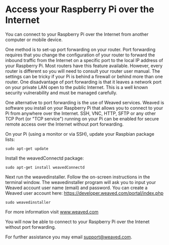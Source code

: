 # Access your Raspberry Pi over the Internet

You can connect to your Raspberry Pi over the Internet from another computer or mobile device.  

One method is to set-up port forwarding on your router.   Port forwarding requires that you change the configuration of your router to forward the inbound traffic from the Internet on a specific port to the local IP address of your Raspberry Pi.  Most routers have this feature available.  However, every router is different so you will need to consult your router user manual.  The settings can be tricky if your Pi is behind a firewall or behind more than one router.  One disadvantage of port forwarding is that it leaves a network port on your private LAN open to the public Internet.   This is a well known security vulnerability and must be managed carefully.

One alternative to port forwarding is the use of Weaved services.  Weaved is software you install on your Raspberry Pi that allows you to connect to your Pi from anywhere over the Internet.  SSH, VNC, HTTP, SFTP or any other TCP Port (or "TCP service") running on your Pi can be enabled for secure remote access over the Internet without port forwarding.

On your Pi (using a monitor or via SSH), update your Raspbian package lists:
```
sudo apt-get update
```

Install the weavedConnectd package:
```
sudo apt-get install weavedConnectd
```
Next run the weavedinstaller.  Follow the on-screen instructions in the terminal window.  The weavedinstaller program will ask you to input your Weaved account user name (email) and password.  You can create a Weaved user account here: https://developer.weaved.com/portal/index.php

```
sudo weavedinstaller
```
For more information visit www.weaved.com

You will now be able to connect to your Raspberry Pi over the Intenet without port forwarding.

For further assistance you may email support@weaved.com.

